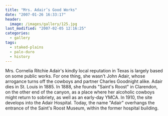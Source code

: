 ```yaml
---
title: "Mrs. Adair’s Good Works"
date: "2007-01-26 16:33:17"
header:
  image: /images/gallery/125.jpg
last_modified: "2007-02-05 12:16:25"
categories:
  - gallery
tags:
  - staked-plains
  - palo-duro
  - history
---
```


Mrs. Cornelia Ritchie Adair's kindly local reputation in Texas is largely based on some public works. For one thing, she wasn't John Adair, whose arrogance turns off the cowboys and partner Charles Goodnight alike. Adair dies in St. Louis in 1885. In 1888, she founds "Saint's Roost" in Clarendon, on the other end of the canyon, as a place where her alcoholic cowboys might return to sobriety, as well as an early-day YMCA. In 1910, the site develops into the Adair Hospital. Today, the name "Adair" overhangs the entrance of the Saint's Roost Museum, within the former hospital building.
